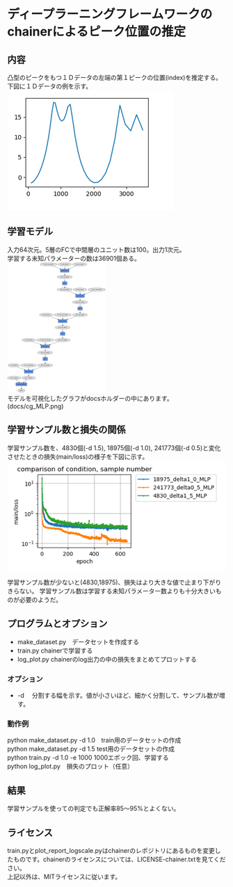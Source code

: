 # ディープラーニングフレームワークのchainerによるピーク位置の推定    
  

## 内容   
  
凸型のピークをもつ１Ｄデータの左端の第１ピークの位置(index)を推定する。  
下図に１Ｄデータの例を示す。  
![1Dデータ](docs/1D_peak_sample.png)  
  
## 学習モデル  

入力64次元。5層のFCで中間層のユニット数は100。出力1次元。  
学習する未知パラメーターの数は36901個ある。  
![モデル可視化](docs/cg_MLP-small.png)  
モデルを可視化したグラフがdocsホルダーの中にあります。(docs/cg_MLP.png)  

## 学習サンプル数と損失の関係  
  
学習サンプル数を、4830個(-d 1.5), 18975個(-d 1.0), 241773個(-d 0.5)と変化させたときの損失(main/loss)の様子を下図に示す。  
![サンプル数毎の収束度合い](docs/learning_sample_number_vs_convergence.png)  

学習サンプル数が少ないと(4830,18975)、損失はより大きな値で止まり下がりきらない。 
学習サンプル数は学習する未知パラメーター数よりも十分大きいものが必要のようだ。  
  

## プログラムとオプション  
  
- make_dataset.py　データセットを作成する  
- train.py  chainerで学習する  
- log_plot.py chainerのlog出力の中の損失をまとめてプロットする  


### オプション  
  
- -d 　分割する幅を示す。値が小さいほど、細かく分割して、サンプル数が増す。　　

### 動作例

python make_dataset.py -d 1.0　train用のデータセットの作成  
python make_dataset.py -d 1.5  test用のデータセットの作成  
python train.py -d 1.0 -e 1000  1000エポック回、学習する  
python log_plot.py　損失のプロット（任意）

## 結果  
  
学習サンプルを使っての判定でも正解率85～95%とよくない。  
  
## ライセンス  
  
train.pyとplot_report_logscale.pyはchainerのレポジトリにあるものを変更したものです。chainerのライセンスについては、LICENSE-chainer.txtを見てください。  
上記以外は、MITライセンスに従います。  

